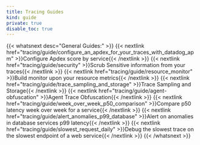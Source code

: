 ```yaml
---
title: Tracing Guides
kind: guide
private: true
disable_toc: true
---
```



{{< whatsnext desc="General Guides:" >}}
    {{< nextlink href="tracing/guide/configure_an_apdex_for_your_traces_with_datadog_apm" >}}Configure Apdex score by service{{< /nextlink >}}
    {{< nextlink href="tracing/guide/security" >}}Scrub Sensitive information from your traces{{< /nextlink >}}
    {{< nextlink href="tracing/guide/resource_monitor" >}}Build monitor upon your resource metrics{{< /nextlink >}}
    {{< nextlink href="tracing/guide/trace_sampling_and_storage" >}}Trace Sampling and Storage{{< /nextlink >}}
    {{< nextlink href="tracing/guide/agent-obfuscation" >}}Agent Trace Obfuscation{{< /nextlink >}}
    {{< nextlink href="tracing/guide/week_over_week_p50_comparison" >}}Compare p50 latency week over week for a service{{< /nextlink >}}
    {{< nextlink href="tracing/guide/alert_anomalies_p99_database" >}}Alert on anomalies in database services p99 latency{{< /nextlink >}}
    {{< nextlink href="tracing/guide/slowest_request_daily" >}}Debug the slowest trace on the slowest endpoint of a web service{{< /nextlink >}}
{{< /whatsnext >}}
